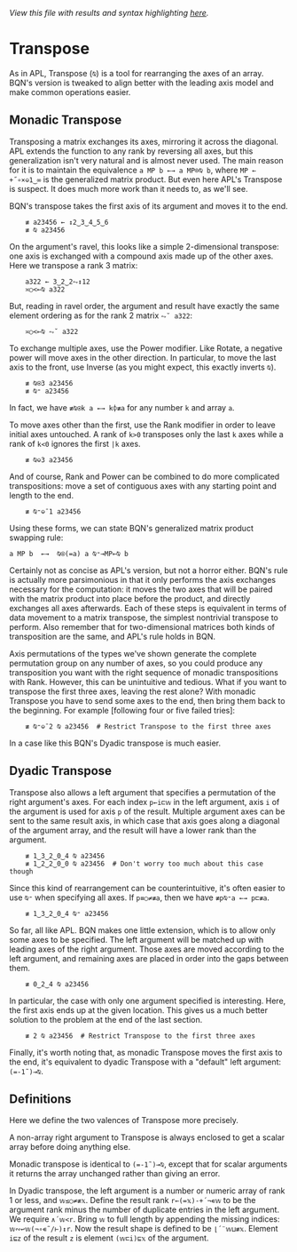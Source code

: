 *View this file with results and syntax highlighting [here](https://mlochbaum.github.io/BQN/doc/transpose.html).*

# Transpose

As in APL, Transpose (`⍉`) is a tool for rearranging the axes of an array. BQN's version is tweaked to align better with the leading axis model and make common operations easier.

## Monadic Transpose

Transposing a matrix exchanges its axes, mirroring it across the diagonal. APL extends the function to any rank by reversing all axes, but this generalization isn't very natural and is almost never used. The main reason for it is to maintain the equivalence `a MP b ←→ a MP⌾⍉ b`, where `MP ← +˝∘×⎉1‿∞` is the generalized matrix product. But even here APL's Transpose is suspect. It does much more work than it needs to, as we'll see.

BQN's transpose takes the first axis of its argument and moves it to the end.

        ≢ a23456 ← ↕2‿3‿4‿5‿6
        ≢ ⍉ a23456

On the argument's ravel, this looks like a simple 2-dimensional transpose: one axis is exchanged with a compound axis made up of the other axes. Here we transpose a rank 3 matrix:

        a322 ← 3‿2‿2⥊↕12
        ≍○<⟜⍉ a322

But, reading in ravel order, the argument and result have exactly the same element ordering as for the rank 2 matrix `⥊˘ a322`:

        ≍○<⟜⍉ ⥊˘ a322

To exchange multiple axes, use the Power modifier. Like Rotate, a negative power will move axes in the other direction. In particular, to move the last axis to the front, use Inverse (as you might expect, this exactly inverts `⍉`).

        ≢ ⍉⍟3 a23456
        ≢ ⍉⁼ a23456

In fact, we have `≢⍉⍟k a ←→ k⌽≢a` for any number `k` and array `a`.

To move axes other than the first, use the Rank modifier in order to leave initial axes untouched. A rank of `k>0` transposes only the last `k` axes while a rank of `k<0` ignores the first `|k` axes.

        ≢ ⍉⎉3 a23456

And of course, Rank and Power can be combined to do more complicated transpositions: move a set of contiguous axes with any starting point and length to the end.

        ≢ ⍉⁼⎉¯1 a23456

Using these forms, we can state BQN's generalized matrix product swapping rule:

    a MP b  ←→  ⍉⍟(=a) a ⍉⁼⊸MP⟜⍉ b

Certainly not as concise as APL's version, but not a horror either. BQN's rule is actually more parsimonious in that it only performs the axis exchanges necessary for the computation: it moves the two axes that will be paired with the matrix product into place before the product, and directly exchanges all axes afterwards. Each of these steps is equivalent in terms of data movement to a matrix transpose, the simplest nontrivial transpose to perform. Also remember that for two-dimensional matrices both kinds of transposition are the same, and APL's rule holds in BQN.

Axis permutations of the types we've shown generate the complete permutation group on any number of axes, so you could produce any transposition you want with the right sequence of monadic transpositions with Rank. However, this can be unintuitive and tedious. What if you want to transpose the first three axes, leaving the rest alone? With monadic Transpose you have to send some axes to the end, then bring them back to the beginning. For example [following four or five failed tries]:

        ≢ ⍉⁼⎉¯2 ⍉ a23456  # Restrict Transpose to the first three axes

In a case like this BQN's Dyadic transpose is much easier.

## Dyadic Transpose

Transpose also allows a left argument that specifies a permutation of the right argument's axes. For each index `p←i⊏𝕨` in the left argument, axis `i` of the argument is used for axis `p` of the result. Multiple argument axes can be sent to the same result axis, in which case that axis goes along a diagonal of the argument array, and the result will have a lower rank than the argument.

        ≢ 1‿3‿2‿0‿4 ⍉ a23456
        ≢ 1‿2‿2‿0‿0 ⍉ a23456  # Don't worry too much about this case though

Since this kind of rearrangement can be counterintuitive, it's often easier to use `⍉⁼` when specifying all axes. If `p≡○≠≢a`, then we have `≢p⍉⁼a ←→ p⊏≢a`.

        ≢ 1‿3‿2‿0‿4 ⍉⁼ a23456

So far, all like APL. BQN makes one little extension, which is to allow only some axes to be specified. The left argument will be matched up with leading axes of the right argument. Those axes are moved according to the left argument, and remaining axes are placed in order into the gaps between them.

        ≢ 0‿2‿4 ⍉ a23456

In particular, the case with only one argument specified is interesting. Here, the first axis ends up at the given location. This gives us a much better solution to the problem at the end of the last section.

        ≢ 2 ⍉ a23456  # Restrict Transpose to the first three axes

Finally, it's worth noting that, as monadic Transpose moves the first axis to the end, it's equivalent to dyadic Transpose with a "default" left argument: `(=-1˜)⊸⍉`.

## Definitions

Here we define the two valences of Transpose more precisely.

A non-array right argument to Transpose is always enclosed to get a scalar array before doing anything else.

Monadic transpose is identical to `(=-1˜)⊸⍉`, except that for scalar arguments it returns the array unchanged rather than giving an error.

In Dyadic transpose, the left argument is a number or numeric array of rank 1 or less, and `𝕨≤○≠≢𝕩`. Define the result rank `r←(=𝕩)-+´¬∊𝕨` to be the argument rank minus the number of duplicate entries in the left argument. We require `∧´𝕨<r`. Bring `𝕨` to full length by appending the missing indices: `𝕨∾↩𝕨(¬∘∊˜/⊢)↕r`. Now the result shape is defined to be `⌊´¨𝕨⊔≢𝕩`. Element `i⊑z` of the result `z` is element `(𝕨⊏i)⊑𝕩` of the argument.
